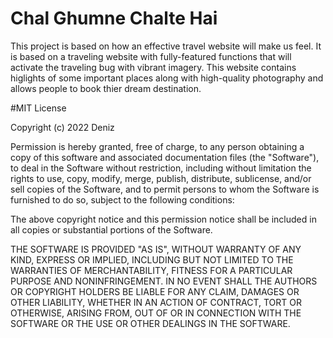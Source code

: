 # Chal Ghumne Chalte Hai
 This project is based on how an effective travel website will make us feel. It is based on a traveling website with fully-featured functions that will activate the traveling bug with vibrant imagery. This website contains higlights  of some important places along with high-quality photography and allows people to book thier dream destination.




#MIT License

Copyright (c) 2022 Deniz

Permission is hereby granted, free of charge, to any person obtaining a copy
of this software and associated documentation files (the "Software"), to deal
in the Software without restriction, including without limitation the rights
to use, copy, modify, merge, publish, distribute, sublicense, and/or sell
copies of the Software, and to permit persons to whom the Software is
furnished to do so, subject to the following conditions:

The above copyright notice and this permission notice shall be included in all
copies or substantial portions of the Software.

THE SOFTWARE IS PROVIDED "AS IS", WITHOUT WARRANTY OF ANY KIND, EXPRESS OR
IMPLIED, INCLUDING BUT NOT LIMITED TO THE WARRANTIES OF MERCHANTABILITY,
FITNESS FOR A PARTICULAR PURPOSE AND NONINFRINGEMENT. IN NO EVENT SHALL THE
AUTHORS OR COPYRIGHT HOLDERS BE LIABLE FOR ANY CLAIM, DAMAGES OR OTHER
LIABILITY, WHETHER IN AN ACTION OF CONTRACT, TORT OR OTHERWISE, ARISING FROM,
OUT OF OR IN CONNECTION WITH THE SOFTWARE OR THE USE OR OTHER DEALINGS IN THE
SOFTWARE.